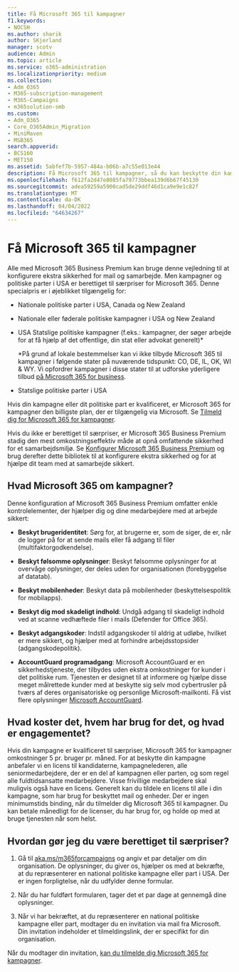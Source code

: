 ```yaml
---
title: Få Microsoft 365 til kampagner
f1.keywords:
- NOCSH
ms.author: sharik
author: SKjerland
manager: scotv
audience: Admin
ms.topic: article
ms.service: o365-administration
ms.localizationpriority: medium
ms.collection:
- Adm_O365
- M365-subscription-management
- M365-Campaigns
- m365solution-smb
ms.custom:
- Adm_O365
- Core_O365Admin_Migration
- MiniMaven
- MSB365
search.appverid:
- BCS160
- MET150
ms.assetid: 5abfef7b-5957-484a-b06b-a7c55e013e44
description: Få Microsoft 365 til kampagner, så du kan beskytte din kampagne mod cybertrusler mod mails, data og kommunikation.
ms.openlocfilehash: f612fa2d47e8085fa79773bbea139d6b67f45130
ms.sourcegitcommit: adea59259a5900cad5de29ddf46d1ca9e9e1c82f
ms.translationtype: MT
ms.contentlocale: da-DK
ms.lasthandoff: 04/04/2022
ms.locfileid: "64634267"
---
```

# <a name="get-microsoft-365-for-campaigns"></a>Få Microsoft 365 til kampagner

Alle med Microsoft 365 Business Premium kan bruge denne vejledning til at konfigurere ekstra sikkerhed for mail og samarbejde. Men kampagner og politiske parter i USA er berettiget til særpriser for Microsoft 365. Denne specialpris er i øjeblikket tilgængelig for:

- Nationale politiske parter i USA, Canada og New Zealand

- Nationale eller føderale politiske kampagner i USA og New Zealand

- USA Statslige politiske kampagner (f.eks.: kampagner, der søger arbejde for at få hjælp af det offentlige, din stat eller advokat generelt)*

    *På grund af lokale bestemmelser kan vi ikke tilbyde Microsoft 365 til kampagner i følgende stater på nuværende tidspunkt: CO, DE, IL, OK, WI & WY. Vi opfordrer kampagner i disse stater til at udforske yderligere tilbud [på Microsoft 365 for business](https://www.office.com/business).

- Statslige politiske parter i USA

Hvis din kampagne eller dit politiske part er kvalificeret, er Microsoft 365 for kampagner den billigste plan, der er tilgængelig via Microsoft. Se [Tilmeld dig for Microsoft 365 for kampagner](m365-campaigns-sign-up.md).  

Hvis du ikke er berettiget til særpriser, er Microsoft 365 Business Premium stadig den mest omkostningseffektiv måde at opnå omfattende sikkerhed for et samarbejdsmiljø. Se [Konfigurer Microsoft 365 Business Premium](../business/set-up.md?toc=/microsoft-365/campaigns/toc.json&bc=/microsoft-365/campaigns/breadcrumb/toc.json) og brug derefter dette bibliotek til at konfigurere ekstra sikkerhed og for at hjælpe dit team med at samarbejde sikkert.

## <a name="what-does-microsoft-365-for-campaigns-include"></a>Hvad Microsoft 365 om kampagner?

Denne konfiguration af Microsoft 365 Business Premium omfatter enkle kontrolelementer, der hjælper dig og dine medarbejdere med at arbejde sikkert:

- **Beskyt brugeridentitet**: Sørg for, at brugerne er, som de siger, de er, når de logger på for at sende mails eller få adgang til filer (multifaktorgodkendelse).

- **Beskyt følsomme oplysninger**: Beskyt følsomme oplysninger for at overvåge oplysninger, der deles uden for organisationen (forebyggelse af datatab).

- **Beskyt mobilenheder**: Beskyt data på mobilenheder (beskyttelsespolitik for mobilapps).

- **Beskyt dig mod skadeligt indhold**: Undgå adgang til skadeligt indhold ved at scanne vedhæftede filer i mails (Defender for Office 365).

- **Beskyt adgangskoder**: Indstil adgangskoder til aldrig at udløbe, hvilket er mere sikkert, og hjælper med at forhindre arbejdsstopsider (adgangskodepolitik).

- **AccountGuard programadgang**: Microsoft AccountGuard er en sikkerhedstjeneste, der tilbydes uden ekstra omkostninger for kunder i det politiske rum. Tjenesten er designet til at informere og hjælpe disse meget målrettede kunder med at beskytte sig selv mod cybertrusler på tværs af deres organisatoriske og personlige Microsoft-mailkonti. Få vist flere oplysninger [Microsoft AccountGuard](https://www.microsoftaccountguard.com/).

## <a name="what-does-it-cost-who-needs-it-and-what-is-the-commitment"></a>Hvad koster det, hvem har brug for det, og hvad er engagementet?

Hvis din kampagne er kvalificeret til særpriser, Microsoft 365 for kampagner omkostninger 5 pr. bruger pr. måned.
For at beskytte din kampagne anbefaler vi en licens til kandidaterne, kampagnelederen, alle seniormedarbejdere, der er en del af kampagnen eller parten, og som regel alle fuldtidsansatte medarbejdere. Visse frivillige medarbejdere skal muligvis også have en licens. Generelt kan du tildele en licens til alle i din kampagne, som har brug for beskyttet mail og enheder.
Der er ingen minimumstids binding, når du tilmelder dig Microsoft 365 til kampagner. Du kan betale månedligt for de licenser, du har brug for, og holde op med at bruge tjenesten når som helst.

## <a name="how-do-i-qualify-for-special-pricing"></a>Hvordan gør jeg du være berettiget til særpriser?

1. Gå til [aka.ms/m365forcampaigns](https://aka.ms/m365forcampaigns/) og angiv et par detaljer om din organisation. De oplysninger, du giver os, hjælper os med at bekræfte, at du repræsenterer en national politiske kampagne eller part i USA. Der er ingen forpligtelse, når du udfylder denne formular.

2. Når du har fuldført formularen, tager det et par dage at gennemgå dine oplysninger.

3. Når vi har bekræftet, at du repræsenterer en national politiske kampagne eller part, modtager du en invitation via mail fra Microsoft. Din invitation indeholder et tilmeldingslink, der er specifikt for din organisation.

Når du modtager din invitation, [kan du tilmelde dig Microsoft 365 for kampagner](m365-campaigns-sign-up.md).
